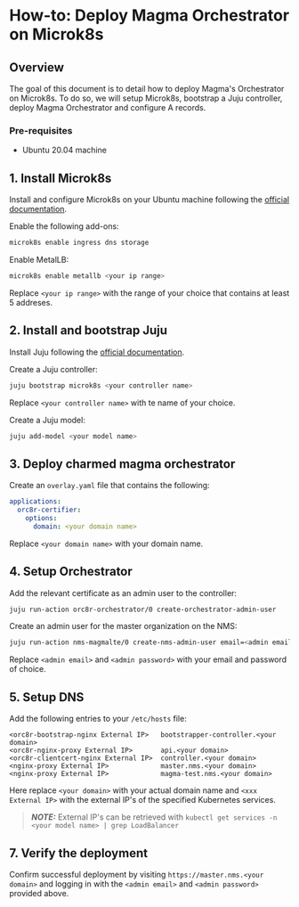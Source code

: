 # How-to: Deploy Magma Orchestrator on Microk8s

## Overview

The goal of this document is to detail how to deploy Magma's Orchestrator on Microk8s. To do so,
we will setup Microk8s, bootstrap a Juju controller, deploy Magma Orchestrator and configure A
records.

### Pre-requisites
- Ubuntu 20.04 machine


## 1. Install Microk8s

Install and configure Microk8s on your Ubuntu machine following the 
[official documentation](https://microk8s.io/docs/getting-started).

Enable the following add-ons:

```bash
microk8s enable ingress dns storage
```
Enable MetalLB:

```bash
microk8s enable metallb <your ip range>
```

Replace `<your ip range>` with the range of your choice that contains at least 5 addreses.

## 2. Install and bootstrap Juju
Install Juju following the [official documentation](https://juju.is/docs/olm/installing-juju).

Create a Juju controller:

```bash
juju bootstrap microk8s <your controller name>
```

Replace `<your controller name>` with te name of your choice.

Create a Juju model:

```bash
juju add-model <your model name>
```

## 3. Deploy charmed magma orchestrator

Create an `overlay.yaml` file that contains the following:

```yaml
applications:
  orc8r-certifier:
    options:
      domain: <your domain name>
```
Replace `<your domain name>` with your domain name.


## 4. Setup Orchestrator

Add the relevant certificate as an admin user to the controller:

```bash
juju run-action orc8r-orchestrator/0 create-orchestrator-admin-user
```

Create an admin user for the master organization on the NMS:

```bash
juju run-action nms-magmalte/0 create-nms-admin-user email=<admin email> password=<admin password>
```

Replace `<admin email>` and `<admin password>` with your email and password of choice.


## 5. Setup DNS

Add the following entries to your `/etc/hosts` file:

```text
<orc8r-bootstrap-nginx External IP>   bootstrapper-controller.<your domain>
<orc8r-nginx-proxy External IP>       api.<your domain>
<orc8r-clientcert-nginx External IP>  controller.<your domain>
<nginx-proxy External IP>             master.nms.<your domain>
<nginx-proxy External IP>             magma-test.nms.<your domain>
```
Here replace `<your domain>` with your actual domain name and `<xxx External IP>` with the external
IP's of the specified Kubernetes services.

> **_NOTE:_**  External IP's can be retrieved with `kubectl get services -n <your model name> | grep LoadBalancer `


## 7. Verify the deployment

Confirm successful deployment by visiting `https://master.nms.<your domain>` and logging in 
with the `<admin email>` and `<admin password>` provided above.
